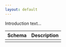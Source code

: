 ```yaml
---
layout: default
---
```


Introduction text...

| Schema | Description |
| ------ | ----------- |
|  |  |

